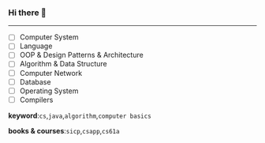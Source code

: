 ### Hi there 👋
---

- [ ] Computer System
- [ ] Language
- [ ] OOP & Design Patterns & Architecture
- [ ] Algorithm & Data Structure
- [ ] Computer Network
- [ ] Database
- [ ] Operating System
- [ ] Compilers

**keyword**:`cs`,`java`,`algorithm`,`computer basics`

**books & courses**:`sicp`,`csapp`,`cs61a`

